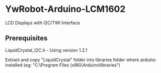 # YwRobot-Arduino-LCM1602
LCD Displays with I2C/TWI Interface

## Prerequisites

LiquidCrystal_I2C.h - Using version 1.2.1

Extract and copy "LiquidCrystal" folder into libraries folder where arduino installed (eg: "C:\Program Files (x86)\Arduino\libraries")
